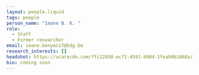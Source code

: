 ```yaml
---
layout: people.liquid
tags: people
person_name: "Imane B. K. "
role:
  - Staff
  - Former researcher
email: imane.benyecif@kdg.be
research_interests: []
headshot: https://ucarecdn.com/ffc22850-ecf1-4591-b90d-1fea94b1d68a/
bio: coming soon
---
```


